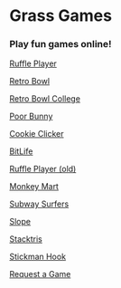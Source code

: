 <!DOCTYPE html>
<html>
<head>
<title>Games - 12grassiscool34</title>
<link rel="icon" type="image/png" href="./Favicon_Circle.png">
</head>
<body>
<h1>Grass Games</h1>
<h3>Play fun games online!</h3>
<p1></p>
<a href="https://12grassiscool34.github.io/ruffleplayer">Ruffle Player</a>
<p1></p>
<a href="https://12grassiscool34.github.io/retrobowl">Retro Bowl</a>
<p1></p>
<a href="https://12grassiscool34.github.io/retrobowlcollege">Retro Bowl College</a>
<p1></p>
<a href="https://12grassiscool34.github.io/poorbunny">Poor Bunny</a>
<p1></p>
<a href="https://12grassiscool34.github.io/cookieclicker">Cookie Clicker</a>
<p1></p>
<a href="https://12grassiscool34.github.io/bitlife">BitLife</a>
<p1></p>
<a href="https://12grassiscool34.github.io/ruffleplayer-old">Ruffle Player (old)</a>
<p1></p>
<a href="https://12grassiscool34.github.io/monkeymart">Monkey Mart</a>
<p1></p>
<a href="https://12grassiscool34.github.io/subwaysurfers">Subway Surfers</a>
<p1></p>
<a href="https://12grassiscool34.github.io/slope">Slope</a>
<p1></p>
<a href="https://12grassiscool34.github.io/stacktris">Stacktris</a>
<p1></p>
<a href="https://12grassiscool34.github.io/stickmanhook">Stickman Hook</a>
<p1></p>
<a href="https://forms.gle/pdeJPsLrm9bckuTj6">Request a Game</a>
</body>
</html>
